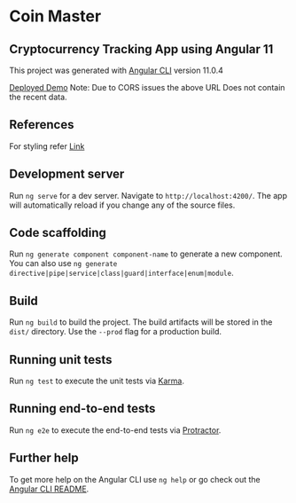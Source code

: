 # Coin Master
## Cryptocurrency Tracking App using Angular 11

This project was generated with [Angular CLI](https://github.com/angular/angular-cli) version 11.0.4

[Deployed Demo](https://obtainable-lawyer.surge.sh/)
Note: Due to CORS issues the above URL Does not contain the recent data.

## References
For styling refer [Link](https://www.creative-tim.com/product/paper-kit-2)

## Development server

Run `ng serve` for a dev server. Navigate to `http://localhost:4200/`. The app will automatically reload if you change any of the source files.

## Code scaffolding

Run `ng generate component component-name` to generate a new component. You can also use `ng generate directive|pipe|service|class|guard|interface|enum|module`.

## Build

Run `ng build` to build the project. The build artifacts will be stored in the `dist/` directory. Use the `--prod` flag for a production build.

## Running unit tests

Run `ng test` to execute the unit tests via [Karma](https://karma-runner.github.io).

## Running end-to-end tests

Run `ng e2e` to execute the end-to-end tests via [Protractor](http://www.protractortest.org/).

## Further help

To get more help on the Angular CLI use `ng help` or go check out the [Angular CLI README](https://github.com/angular/angular-cli/blob/master/README.md).